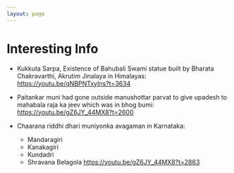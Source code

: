 ```yaml
---
layout: page
---
```


# Interesting Info

* Kukkuta Sarpa, Existence of Bahubali Swami statue built by Bharata Chakravarthi, Akrutim Jinalaya in Himalayas: <https://youtu.be/qNBPNTxyIns?t=3634>

* Paitankar muni had gone outside manushottar parvat to give upadesh to mahabala raja ka jeev which was in bhog bumi: <https://youtu.be/gZ6JY_44MX8?t=2600>
  
* Chaarana riddhi dhari muniyonka avagaman in Karnataka:
  * Mandaragiri
  * Kanakagiri
  * Kundadri
  * Shravana Belagola
  <https://youtu.be/gZ6JY_44MX8?t=2863>
